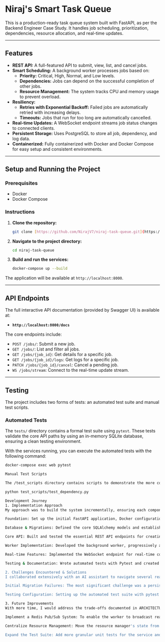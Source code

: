 # Niraj's Smart Task Queue

This is a production-ready task queue system built with FastAPI, as per the Backend Engineer Case Study. It handles job scheduling, prioritization, dependencies, resource allocation, and real-time updates.

---

## Features

* **REST API:** A full-featured API to submit, view, list, and cancel jobs.
* **Smart Scheduling:** A background worker processes jobs based on:
    * **Priority:** Critical, High, Normal, and Low levels.
    * **Dependencies:** Jobs can depend on the successful completion of other jobs.
    * **Resource Management:** The system tracks CPU and memory usage to prevent overload.
* **Resiliency:**
    * **Retries with Exponential Backoff:** Failed jobs are automatically retried with increasing delays.
    * **Timeouts:** Jobs that run for too long are automatically cancelled.
* **Real-time Updates:** A WebSocket endpoint streams job status changes to connected clients.
* **Persistent Storage:** Uses PostgreSQL to store all job, dependency, and log data.
* **Containerized:** Fully containerized with Docker and Docker Compose for easy setup and consistent environments.

---

## Setup and Running the Project

### Prerequisites

* Docker
* Docker Compose

### Instructions

1.  **Clone the repository:**
    ```bash
    git clone [https://github.com/NirajV7/niraj-task-queue.git](https://github.com/NirajV7/niraj-task-queue.git)
    ```

2.  **Navigate to the project directory:**
    ```bash
    cd niraj-task-queue
    ```

3.  **Build and run the services:**
    ```bash
    docker-compose up --build
    ```

The application will be available at `http://localhost:8000`.

---

## API Endpoints

The full interactive API documentation (provided by Swagger UI) is available at:

* **`http://localhost:8000/docs`**

The core endpoints include:
* `POST /jobs/`: Submit a new job.
* `GET /jobs/`: List and filter all jobs.
* `GET /jobs/{job_id}`: Get details for a specific job.
* `GET /jobs/{job_id}/logs`: Get logs for a specific job.
* `PATCH /jobs/{job_id}/cancel`: Cancel a pending job.
* `WS /jobs/stream`: Connect to the real-time update stream.

---

## Testing

The project includes two forms of tests: an automated test suite and manual test scripts.

### Automated Tests

The `tests/` directory contains a formal test suite using `pytest`. These tests validate the core API paths by using an in-memory SQLite database, ensuring a clean testing environment.

With the services running, you can execute the automated tests with the following command:

```bash
docker-compose exec web pytest

Manual Test Scripts

The /test_scripts directory contains scripts to demonstrate the more complex features of the worker and scheduler. With the services running, you can execute any of these scripts from a separate terminal to see the system in action. For example:

python test_scripts/test_dependency.py

Development Journey
1. Implementation Approach
My approach was to build the system incrementally, ensuring each component was working before adding the next layer of complexity.

Foundation: Set up the initial FastAPI application, Docker configuration, and database connection.

Database & Migrations: Defined the core SQLAlchemy models and established a robust, automated migration workflow using Alembic and an entrypoint.sh script.

Core API: Built and tested the essential REST API endpoints for creating and retrieving jobs.

Worker Implementation: Developed the background worker, progressively adding logic for priority, dependencies, resource allocation, and finally, failure handling with retries and timeouts.

Real-time Features: Implemented the WebSocket endpoint for real-time communication.

Testing & Documentation: Wrote automated tests with Pytest and created documentation to explain the system's architecture and setup.

2. Challenges Encountered & Solutions
I collaborated extensively with an AI assistant to navigate several realistic development challenges. The AI provided guidance and helped debug complex issues.

Initial Migration Failures: The most significant challenge was a persistent relation "jobs" does not exist error. After extensive debugging with the AI, we discovered a combination of issues related to Docker volume persistence and the Alembic/SQLAlchemy import order. The final solution was to implement a foolproof manual volume deletion and an entrypoint.sh script to ensure migrations run correctly after the database is ready.

Testing Configuration: Setting up the automated test suite with pytest for an async application presented several challenges. With the AI's help, we resolved ModuleNotFound errors and library incompatibilities by pinning specific dependency versions in requirements.txt and correctly configuring pytest.ini to handle the anyio backend.

3. Future Improvements
With more time, I would address the trade-offs documented in ARCHITECTURE.md:

Implement a Redis Pub/Sub System: To enable the worker to broadcast real-time status updates (RUNNING, SUCCESS, FAILED) to all connected WebSocket clients, decoupling the worker and web services.

Centralize Resource Management: Move the resource manager's state from in-memory to Redis to support scaling the system with multiple worker containers.

Expand the Test Suite: Add more granular unit tests for the service and worker logic, in addition to the current API integration tests.
